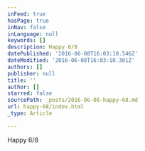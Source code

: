 ```yaml
---
inFeed: true
hasPage: true
inNav: false
inLanguage: null
keywords: []
description: Happy 6/8
datePublished: '2016-06-08T16:03:10.546Z'
dateModified: '2016-06-08T16:03:10.301Z'
authors: []
publisher: null
title: ''
author: []
starred: false
sourcePath: _posts/2016-06-08-happy-68.md
url: happy-68/index.html
_type: Article

---
```

Happy 6/8